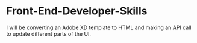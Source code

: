 # Front-End-Developer-Skills
I will be converting an Adobe XD template to HTML and making an API call to update different parts of the UI.
